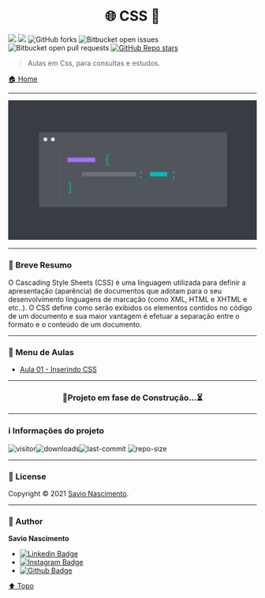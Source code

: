 <h1 align="center">🌐 CSS 🌊<a id="css"></a> </h1>

![](https://img.shields.io/badge/license-MIT-green)
![](https://img.shields.io/badge/languege-Portuguese-yellow)
![GitHub forks](https://img.shields.io/github/forks/Savio-Nascimento/Cascating-Style-Sheets?style=flat) 
![Bitbucket open issues](https://img.shields.io/bitbucket/issues/Savio-Nascimento/Cascating-Style-Sheets?style=flat) 
![Bitbucket open pull requests](https://img.shields.io/bitbucket/pr-raw/Savio-Nascimento/Cascating-Style-Sheets?style=flat)
[![GitHub Repo stars](https://img.shields.io/github/stars/Savio-Nascimento/Cascating-Style-Sheets?style=social)](https://github.com/Savio-Nascimento/Cascating-Style-Sheets/stargazers) <br>

> Aulas em Css, para consultas e estudos.

[🏠 Home](https://github.com/Savio-Nascimento/Cascating-Style-Sheets)

---

<div align="center">

 <img src="https://github.com/Savio-Nascimento/Projeto-Site/blob/main/imagens/1_IeNwVwWspGw3aL4YXEsf0A.png?raw=true" width=550>

</div>

---

### 🎯 Breve Resumo

O Cascading Style Sheets (CSS) é uma linguagem utilizada para definir a apresentação (aparência) de documentos que adotam para o seu desenvolvimento linguagens de marcação (como XML, HTML e XHTML e etc..). O CSS define como serão exibidos os elementos contidos no código de um documento e sua maior vantagem é efetuar a separação entre o formato e o conteúdo de um documento.

---

### 📍 Menu de Aulas 

* [Aula 01 - Inserindo CSS](https://github.com/Savio-Nascimento/Cascating-Style-Sheets/tree/main/Aula-01)



---

<div align="center">
  
### 🚧Projeto em fase de Construção...⏳

</div>

---

### ℹ️ Informações do projeto

![visitor](https://visitor-badge.glitch.me/badge?page_id=Savio-Nascimento.Cascating-Style-Sheets)![downloads](https://img.shields.io/github/downloads/Savio-Nascimento/Cascating-Style-Sheets/total)![last-commit](https://img.shields.io/github/last-commit/Savio-Nascimento/Cascating-Style-Sheets) ![repo-size](https://img.shields.io/github/repo-size/Savio-Nascimento/Cascating-Style-Sheets?&color=lightgrey) 

---

### 📝 License

Copyright © 2021 [Savio Nascimento](https://github.com/Savio-Nascimento).<br/>

---

### 👤 Author

**Savio Nascimento**

* [![Linkedin Badge](https://img.shields.io/badge/-SavioNascimento-blue?style=flat-square&logo=Linkedin&logoColor=white&link=https://www.linkedin.com/savio-nascimento)](https://www.linkedin.com/in/savio-nascimento/) 
* [![Instagram Badge](https://img.shields.io/badge/-SavioNascimento-e4405f?style=flat-square&labelColor=f94877&logo=instagram&logoColor=white&link=https://https://www.instagram.com/savio_nascimento_/)](https://www.instagram.com/savio_nascimento_/)
* [![Github Badge](https://img.shields.io/badge/SavioNascimento-24292e?style=flat&logo=Github&logoColor=white&link=https://github.com/Savio-Nascimento)](https://github.com/Savio-Nascimento)

[⬆️ Topo](#css) <br>
